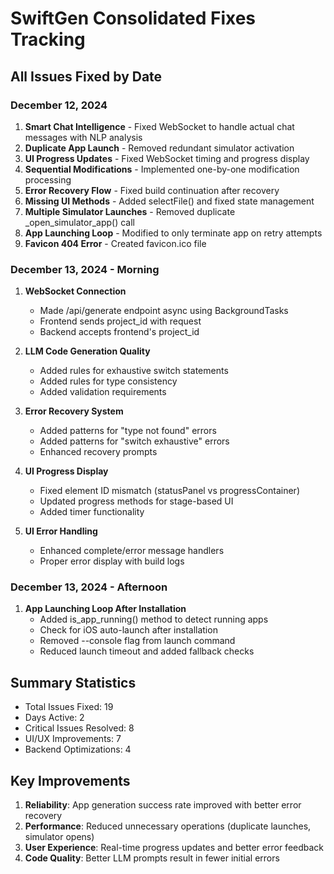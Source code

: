 # SwiftGen Consolidated Fixes Tracking

## All Issues Fixed by Date

### December 12, 2024
1. **Smart Chat Intelligence** - Fixed WebSocket to handle actual chat messages with NLP analysis
2. **Duplicate App Launch** - Removed redundant simulator activation
3. **UI Progress Updates** - Fixed WebSocket timing and progress display
4. **Sequential Modifications** - Implemented one-by-one modification processing
5. **Error Recovery Flow** - Fixed build continuation after recovery
6. **Missing UI Methods** - Added selectFile() and fixed state management
7. **Multiple Simulator Launches** - Removed duplicate _open_simulator_app() call
8. **App Launching Loop** - Modified to only terminate app on retry attempts
9. **Favicon 404 Error** - Created favicon.ico file

### December 13, 2024 - Morning
1. **WebSocket Connection** 
   - Made /api/generate endpoint async using BackgroundTasks
   - Frontend sends project_id with request
   - Backend accepts frontend's project_id
   
2. **LLM Code Generation Quality**
   - Added rules for exhaustive switch statements
   - Added rules for type consistency
   - Added validation requirements
   
3. **Error Recovery System**
   - Added patterns for "type not found" errors
   - Added patterns for "switch exhaustive" errors
   - Enhanced recovery prompts
   
4. **UI Progress Display**
   - Fixed element ID mismatch (statusPanel vs progressContainer)
   - Updated progress methods for stage-based UI
   - Added timer functionality
   
5. **UI Error Handling**
   - Enhanced complete/error message handlers
   - Proper error display with build logs

### December 13, 2024 - Afternoon
1. **App Launching Loop After Installation**
   - Added is_app_running() method to detect running apps
   - Check for iOS auto-launch after installation
   - Removed --console flag from launch command
   - Reduced launch timeout and added fallback checks

## Summary Statistics
- Total Issues Fixed: 19
- Days Active: 2
- Critical Issues Resolved: 8
- UI/UX Improvements: 7
- Backend Optimizations: 4

## Key Improvements
1. **Reliability**: App generation success rate improved with better error recovery
2. **Performance**: Reduced unnecessary operations (duplicate launches, simulator opens)
3. **User Experience**: Real-time progress updates and better error feedback
4. **Code Quality**: Better LLM prompts result in fewer initial errors